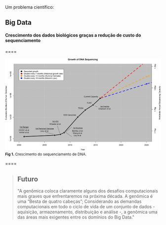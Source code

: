 <!-- .slide: data-background="img/motivation.jpg" -->

Um problema científico:

## Big Data

#### Crescimento dos dados biológicos graças a redução de custo do sequenciamento

====

<!-- .slide: data-background="img/motivation.jpg" -->
<img src="img/logos/data3.png" style="background:none; border:none; box-shadow:none;">
<small><b>Fig 1.</b> Crescimento do sequenciamento de DNA. <br></small>


====

> ## Futuro
> "A genômica coloca claramente alguns dos desafios computacionais mais graves que enfrentaremos na próxima década. A genômica é uma “Besta de quatro cabeças”; Considerando as demandas computacionais em todo o ciclo de vida de um conjunto de dados - aquisição, armazenamento, distribuição e análise -, a genômica uma das áreas mais exigentes entre os domínios do Big Data."
